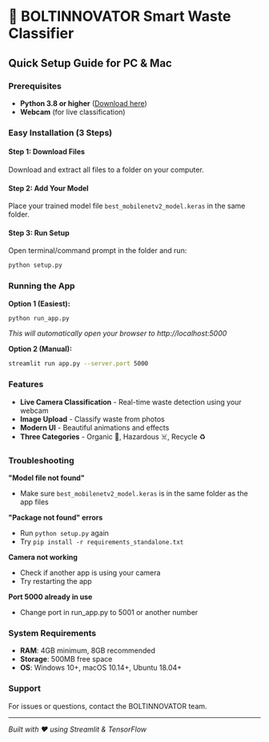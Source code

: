 # 🚀 BOLTINNOVATOR Smart Waste Classifier

## Quick Setup Guide for PC & Mac

### Prerequisites
- **Python 3.8 or higher** ([Download here](https://www.python.org/downloads/))
- **Webcam** (for live classification)

### Easy Installation (3 Steps)

#### Step 1: Download Files
Download and extract all files to a folder on your computer.

#### Step 2: Add Your Model
Place your trained model file `best_mobilenetv2_model.keras` in the same folder.

#### Step 3: Run Setup
Open terminal/command prompt in the folder and run:
```bash
python setup.py
```

### Running the App

**Option 1 (Easiest):**
```bash
python run_app.py
```
*This will automatically open your browser to http://localhost:5000*

**Option 2 (Manual):**
```bash
streamlit run app.py --server.port 5000
```

### Features
- **Live Camera Classification** - Real-time waste detection using your webcam
- **Image Upload** - Classify waste from photos
- **Modern UI** - Beautiful animations and effects
- **Three Categories** - Organic 🌱, Hazardous ☠️, Recycle ♻️

### Troubleshooting

**"Model file not found"**
- Make sure `best_mobilenetv2_model.keras` is in the same folder as the app files

**"Package not found" errors**
- Run `python setup.py` again
- Try `pip install -r requirements_standalone.txt`

**Camera not working**
- Check if another app is using your camera
- Try restarting the app

**Port 5000 already in use**
- Change port in run_app.py to 5001 or another number

### System Requirements
- **RAM**: 4GB minimum, 8GB recommended
- **Storage**: 500MB free space
- **OS**: Windows 10+, macOS 10.14+, Ubuntu 18.04+

### Support
For issues or questions, contact the BOLTINNOVATOR team.

---
*Built with ❤️ using Streamlit & TensorFlow*